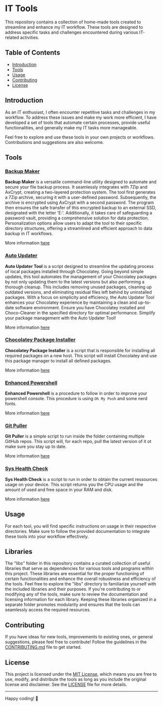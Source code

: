 # IT Tools

This repository contains a collection of home-made tools created to streamline and enhance my IT workflow. These tools are designed to address specific tasks and challenges encountered during various IT-related activities.

## Table of Contents

- [Introduction](#introduction)
- [Tools](#tools)
- [Usage](#usage)
- [Contributing](#contributing)
- [License](#license)

## Introduction

As an IT enthusiast, I often encounter repetitive tasks and challenges in my workflow. To address these issues and make my work more efficient, I have developed a set of tools that automate certain processes, provide useful functionalities, and generally make my IT tasks more manageable.

Feel free to explore and use these tools in your own projects or workflows. Contributions and suggestions are also welcome.

## Tools

### [Backup Maker](./BackupMaker/)

**Backup Maker** is a versatile command-line utility designed to automate and secure your file backup process. It seamlessly integrates with 7Zip and AxCrypt, creating a two-layered protection system. The tool first generates a 7Zip archive, securing it with a user-defined password. Subsequently, the archive is encrypted using AxCrypt with a second password. The program then ensures the safe transfer of this encrypted backup to an external SSD, designated with the letter 'E:'. Additionally, it takes care of safeguarding a password vault, providing a comprehensive solution for data protection. Personalization options allow users to adapt the tool to their specific directory structures, offering a streamlined and efficient approach to data backup in IT workflows.

More information [here](./BackupMaker/new/README.md)

### [Auto Updater](./AutoUpdater/)

**Auto Updater Tool** is a script designed to streamline the updating process of local packages installed through Chocolatey. Going beyond simple updates, this tool automates the management of your Chocolatey packages by not only updating them to the latest versions but also performing a thorough cleanup. This includes removing unused packages, cleaning up outdated versions, and eliminating residual files left behind by uninstalled packages. With a focus on simplicity and efficiency, the Auto Updater Tool enhances your Chocolatey experience by maintaining a clean and up-to-date software environment. Ensure you have Chocolatey installed and Choco-Cleaner in the specified directory for optimal performance. Simplify your package management with the Auto Updater Tool!

More information [here](./AutoUpdater/README.md)

### [Chocolatey Package Installer](./ChocolateyPackageInstaller/)

**Chocolatey Package Installer** is a script that is responsible for installing all required packages on a new host. This script will install Chocolatey and use this package manager to install all defined packages.

More information [here](./ChocolateyPackageInstaller/README.md)

### [Enhanced Powershell](./EnhancedPowershell/)

**Enhanced Powershell** is a procedure to follow in order to improve your powershell console. This procedure is using `Oh My Posh` and some nerd fonts.

More information [here](./EnhancedPowershell/README.md)

### [Git Puller](./GitPuller/)

**Git Puller** is a simple script to run inside the folder containing multiple GitHub repos. This script will, for each repo, pull the latest version of it ot make sure you stay up to date.

More information [here](./GitPuller/README.md)

### [Sys Health Check](./SysHealthCheck/)

**Sys Health Check** is a script to run in order to obtain the current ressources usage on your device. This script returns you the CPU usage and the amount of used and free space in your RAM and disk.

More information [here](./SysHealthCheck/README.md)

## Usage

For each tool, you will find specific instructions on usage in their respective directories. Make sure to follow the provided documentation to integrate these tools into your workflow effectively.

## Libraries

The "libs" folder in this repository contains a curated collection of useful libraries that serve as dependencies for various tools and programs within this project. These libraries are essential for the proper functioning of certain functionalities and enhance the overall robustness and efficiency of the tools. Feel free to explore the "libs" directory to familiarize yourself with the included libraries and their purposes. If you're contributing to or modifying any of the tools, make sure to review the documentation and licensing information for each library. Keeping these libraries organized in a separate folder promotes modularity and ensures that the tools can seamlessly access the required resources.

## Contributing

If you have ideas for new tools, improvements to existing ones, or general suggestions, please feel free to contribute! Follow the guidelines in the [CONTRIBUTING.md](./CONTRIBUTORS.md) file to get started.

## License

This project is licensed under the [MIT License](./LICENSE), which means you are free to use, modify, and distribute the tools as long as you include the original license and disclaimer. See the [LICENSE](./LICENSE) file for more details.

---

Happy coding! 🚀
